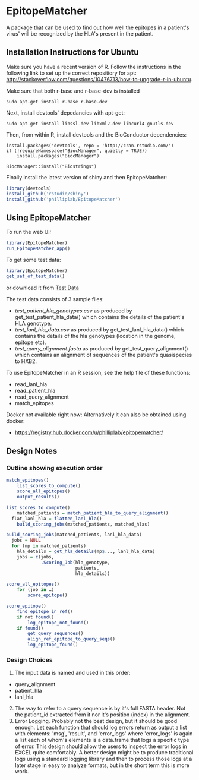 EpitopeMatcher
==============

A package that can be used to find out how well the epitopes in a patient's virus' will be
recognized by the HLA's present in the patient.

## Installation Instructions for Ubuntu

Make sure you have a recent version of R. Follow
the instructions in the following link to set up the correct repositiory for apt:
http://stackoverflow.com/questions/10476713/how-to-upgrade-r-in-ubuntu. 

Make sure that both r-base and r-base-dev is installed
```{sh}
sudo apt-get install r-base r-base-dev
```

Next, install devtools' depedancies with apt-get:
```{sh}
sudo apt-get install libssl-dev libxml2-dev libcurl4-gnutls-dev
```

Then, from within R, install devtools and the BioConductor dependencies:
```{r}
install.packages('devtools', repo = 'http://cran.rstudio.com/')
if (!requireNamespace("BiocManager", quietly = TRUE))
    install.packages("BiocManager")

BiocManager::install("Biostrings")
```

Finally install the latest version of shiny and then EpitopeMatcher:
```r
library(devtools)
install_github('rstudio/shiny')
install_github('philliplab/EpitopeMatcher')
```

## Using EpitopeMatcher

To run the web UI:
```r
library(EpitopeMatcher)
run_EpitopeMatcher_app()
```

To get some test data:
```r
library(EpitopeMatcher)
get_set_of_test_data()
```
or download it from [Test Data](https://github.com/philliplab/EpitopeMatcher/raw/master/inst/test_data/EpitopeMatcher_test_data.zip)

The test data consists of 3 sample files:

- *test_patient_hla_genotypes.csv* as produced by get_test_patient_hla_data() which contains the details of the patient's HLA genotype.
- *test_lanl_hla_data.csv* as produced by get_test_lanl_hla_data() which contains the details of the hla genotypes (location in the genome, epitope etc).
- *test_query_alignment.fasta* as produced by get_test_query_alignment() which contains an alignment of sequences of the patient's quasispecies to HXB2.

To use EpitopeMatcher in an R session, see the help file of these functions:
* read_lanl_hla
* read_patient_hla
* read_query_alignment
* match_epitopes 

Docker not available right now:
Alternatively it can also be obtained using docker:
* https://registry.hub.docker.com/u/philliplab/epitopematcher/

## Design Notes

### Outline showing execution order

```r
match_epitopes()
	list_scores_to_compute()
	score_all_epitopes()
	output_results()

list_scores_to_compute()
	matched_patients = match_patient_hla_to_query_alignment()
  flat_lanl_hla = flatten_lanl_hla()
	build_scoring_jobs(matched_patients, matched_hlas)

build_scoring_jobs(matched_patients, lanl_hla_data)
  jobs = NULL
  for (mp in matched_patients)
    hla_details = get_hla_details(mp$..., lanl_hla_data)
    jobs = c(jobs,
             .Scoring_Job(hla_genotype,
                          patients,
                          hla_details))

score_all_epitopes()
	for (job in …)
		score_epitope()

score_epitope()
	find_epitope_in_ref()
	if not found()
		log_epitope_not_found()
	if found()
		get_query_sequences()
		align_ref_epitope_to_query_seqs()
		log_epitope_found()
```

### Design Choices

1. The input data is named and used in this order:
  - query_alignment
  - patient_hla
  - lanl_hla
2. The way to refer to a query sequence is by it's full FASTA header. Not the
   patient_id extracted from it nor it's position (index) in the alignment.
3. Error Logging. Probably not the best design, but it should be good enough.
   Let each function that should log errors return as output a list with
   elements: 'msg', 'result', and 'error_logs' where 'error_logs' is again a list
   each of whom's elements is a data.frame that logs a specific type of error.
   This design should allow the users to inspect the error logs in EXCEL quite
   comfortably. A better design might be to produce traditional logs using a
   standard logging library and then to process those logs at a later stage in
   easy to analyze formats, but in the short term this is more work.

